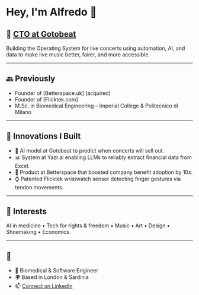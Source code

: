 # Hey, I'm Alfredo 👋

## 🎸 [CTO at Gotobeat](https://www.gotobeat.com)
Building the Operating System for live concerts using automation, AI, and data to make live music better, fairer, and more accessible.

---

## 🔙 Previously
- Founder of [Betterspace.uk] (acquired)  
- Founder of [Flicktek.com]  
- M.Sc. in Biomedical Engineering – Imperial College & Politecnico di Milano  

---

## 🚀 Innovations I Built
- 🎵 AI model at Gotobeat to predict when concerts will sell out.  
- 📊 System at Yazr.ai enabling LLMs to reliably extract financial data from Excel.  
- 🏢 Product at Betterspace that boosted company benefit adoption by 10x.  
- ⌚ Patented Flicktek wristwatch sensor detecting finger gestures via tendon movements.  

---

## 🎨 Interests
AI in medicine • Tech for rights & freedom • Music • Art • Design • Shoemaking • Economics  

---

## 🙂
- 🚀 Biomedical & Software Engineer  
- 🌍 Based in London & Sardinia  
- 📫 [Connect on LinkedIn](https://www.linkedin.com/in/alfredobelfiori/)  